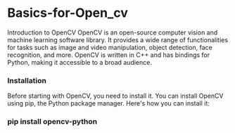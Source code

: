 # Basics-for-Open_cv
Introduction to OpenCV
OpenCV is an open-source computer vision and machine learning software library. It provides a wide range of functionalities for tasks such as image and video manipulation, object detection, face recognition, and more. OpenCV is written in C++ and has bindings for Python, making it accessible to a broad audience.

<H3>Installation </H3>
Before starting with OpenCV, you need to install it. You can install OpenCV using pip, the Python package manager. Here's how you can install it:  <H3> pip install opencv-python </H3>
<H3></H3>
